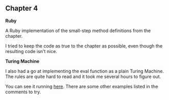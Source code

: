 ## Chapter 4

**Ruby**

A Ruby implementation of the small-step method definitions from the chapter.

I tried to keep the code as true to the chapter as possible, even though the
resulting code isn't nice.

**Turing Machine**

I also had a go at implementing the eval function as a plain Turing Machine. The
rules are quite hard to read and it took me several hours to figure out.

You can see it running
[here](http://morphett.info/turing/turing.html?5c8597ba8908a4e42c22c320ad2e7c9e).
There are some other examples listed in the comments to try.
